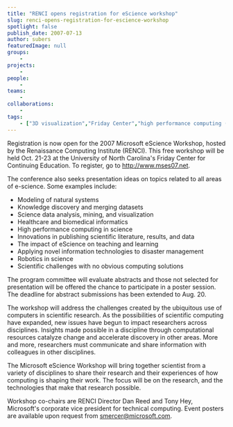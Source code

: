 ```yaml
---
title: "RENCI opens registration for eScience workshop"
slug: renci-opens-registration-for-escience-workshop
spotlight: false
publish_date: 2007-07-13
author: subers
featuredImage: null
groups:
    - 
projects:
    - 
people:
    - 
teams: 
    - 
collaborations:
    - 
tags:
    - ["3D visualization","Friday Center","high performance computing (HPC)"]
---
```

Registration is now open for the 2007 Microsoft eScience Workshop, hosted by the Renaissance Computing Institute (RENCI). This free workshop will be held Oct. 21-23 at the University of North Carolina's Friday Center for Continuing Education. To register, go to <a href="http://www.mses07.net/" target="_blank" rel="noopener">http://www.mses07.net</a>.

<!--more-->

The conference also seeks presentation ideas on topics related to all areas of e-science. Some examples include:
<ul type="disc">
 	<li>Modeling of natural systems</li>
 	<li>Knowledge discovery and merging datasets</li>
 	<li>Science data analysis, mining, and visualization</li>
 	<li>Healthcare and biomedical informatics</li>
 	<li>High performance computing in science</li>
 	<li>Innovations in publishing scientific literature, results, and data</li>
 	<li>The impact of eScience on teaching and learning</li>
 	<li>Applying novel information technologies to disaster management</li>
 	<li>Robotics in science</li>
 	<li>Scientific challenges with no obvious computing solutions</li>
</ul>
The program committee will evaluate abstracts and those not selected for presentation will be offered the chance to participate in a poster session. The deadline for abstract submissions has been extended to Aug. 20.

The workshop will address the challenges created by the ubiquitous use of computers in scientific research. As the possibilities of scientific computing have expanded, new issues have begun to impact researchers across disciplines. Insights made possible in a discipline through computational resources catalyze change and accelerate discovery in other areas. More and more, researchers must communicate and share information with colleagues in other disciplines.

The Microsoft eScience Workshop will bring together scientist from a variety of disciplines to share their research and their experiences of how computing is shaping their work. The focus will be on the research, and the technologies that make that research possible.

Workshop co-chairs are RENCI Director Dan Reed and Tony Hey, Microsoft's corporate vice president for technical computing. Event posters are available upon request from <a href="mailto:smercer@microsoft.com">smercer@microsoft.com</a>.
